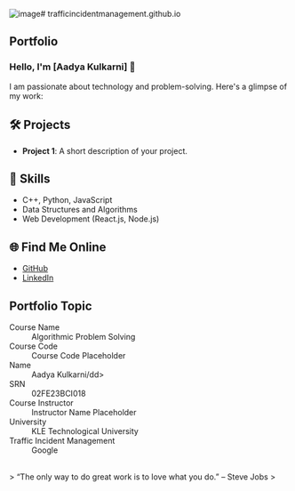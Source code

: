 ![image](https://github.com/user-attachments/assets/4b53d77c-98ea-4983-8629-595d2ae1951b)# trafficincidentmanagement.github.io
## Portfolio

### Hello, I'm [Aadya Kulkarni] 👋

I am passionate about technology and problem-solving. Here's a glimpse of my work:

## 🛠️ Projects
- **Project 1**: A short description of your project.


## 🚀 Skills
- C++, Python, JavaScript
- Data Structures and Algorithms
- Web Development (React.js, Node.js)

## 🌐 Find Me Online
- [GitHub](https://github.com/your-github-username)
- [LinkedIn](https://linkedin.com/in/your-linkedin-profile)

## Portfolio Topic

<dl>
<dt>Course Name</dt>
<dd>Algorithmic Problem Solving</dd>
<dt>Course Code</dt>
<dd>Course Code Placeholder</dd>
<dt>Name</dt>
<dd>Aadya Kulkarni/dd>
<dt>SRN</dt>
<dd>02FE23BCI018</dd>
<dt>Course Instructor</dt>
<dd>Instructor Name Placeholder</dd>
<dt>University</dt>
<dd>KLE Technological University</dd>
<dt>Traffic Incident Management</dt>
<dd>Google</dd>
</dl>

<br> 
> “The only way to do great work is to love what you do.” – Steve Jobs
>

